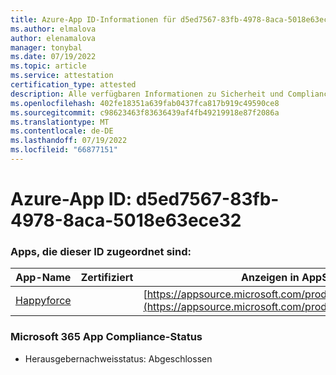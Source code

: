 ```yaml
---
title: Azure-App ID-Informationen für d5ed7567-83fb-4978-8aca-5018e63ece32
ms.author: elmalova
author: elenamalova
manager: tonybal
ms.date: 07/19/2022
ms.topic: article
ms.service: attestation
certification_type: attested
description: Alle verfügbaren Informationen zu Sicherheit und Compliance für d5ed7567-83fb-4978-8aca-5018e63ece32.
ms.openlocfilehash: 402fe18351a639fab0437fca817b919c49590ce8
ms.sourcegitcommit: c98623463f83636439af4fb49219918e87f2086a
ms.translationtype: MT
ms.contentlocale: de-DE
ms.lasthandoff: 07/19/2022
ms.locfileid: "66877151"
---
```

# <a name="azure-app-id-d5ed7567-83fb-4978-8aca-5018e63ece32"></a>Azure-App ID: d5ed7567-83fb-4978-8aca-5018e63ece32


### <a name="apps-associated-with-this-id"></a>Apps, die dieser ID zugeordnet sind:
| **App-Name** | **Zertifiziert** | **Anzeigen in AppSource** |
|--------------|---------------|-----------------------|
| [Happyforce](../forward/WA200002078.md) |  | [https://appsource.microsoft.com/product/office/WA200002078](https://appsource.microsoft.com/product/office/WA200002078) |

### <a name="microsoft-365-app-compliance-status"></a>Microsoft 365 App Compliance-Status
- Herausgebernachweisstatus: Abgeschlossen
